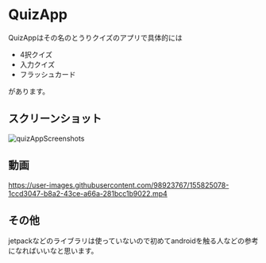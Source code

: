 # QuizApp
QuizAppはその名のとうりクイズのアプリで具体的には<dr>
- 4択クイズ
- 入力クイズ
- フラッシュカード
<dr>
があります。

## スクリーンショット
![quizAppScreenshots](https://user-images.githubusercontent.com/98923767/155706989-fdcda560-0471-4d31-a4fd-70d2c627f292.png)
  
## 動画
<https://user-images.githubusercontent.com/98923767/155825078-1ccd3047-b8a2-43ce-a66a-281bcc1b9022.mp4>
  
## その他
jetpackなどのライブラリは使っていないので初めてandroidを触る人などの参考になればいいなと思います。
